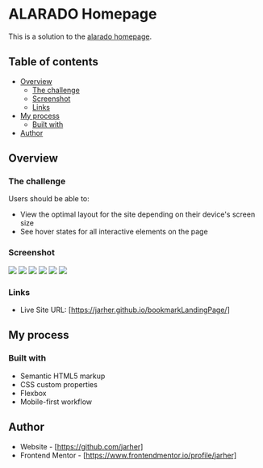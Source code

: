 # ALARADO Homepage

This is a solution to the [alarado homepage](https://devchallenges.io/editor/solution/9463).

## Table of contents

- [Overview](#overview)
  - [The challenge](#the-challenge)
  - [Screenshot](#screenshot)
  - [Links](#links)
- [My process](#my-process)
  - [Built with](#built-with)
- [Author](#author)


## Overview

### The challenge

Users should be able to:

- View the optimal layout for the site depending on their device's screen size
- See hover states for all interactive elements on the page

### Screenshot

![](./screenshots/mobile.png)
![](./screenshots/mobile-dark-mode.png)
![](./screenshots/mobile-menu.png)
![](./screenshots/tablet-dark-mode.png)
![](./screenshots/desktop-light-mode.png)
![](./screenshots/desktop-dark-mode.png)

### Links

- Live Site URL: [https://jarher.github.io/bookmarkLandingPage/]

## My process

### Built with

- Semantic HTML5 markup
- CSS custom properties
- Flexbox
- Mobile-first workflow

## Author

- Website - [https://github.com/jarher]
- Frontend Mentor - [https://www.frontendmentor.io/profile/jarher]

